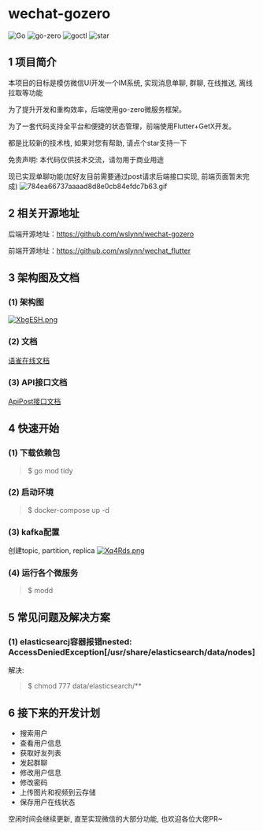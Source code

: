 # wechat-gozero

![Go](https://img.shields.io/badge/Go-1.18-blue.svg)
![go-zero](https://img.shields.io/badge/go_zero-1.3.3-blue.svg) 
![goctl](https://img.shields.io/badge/goctl-1.3.5-blue.svg)
![star](https://img.shields.io/github/stars/wslynn/wechat-gozero?style=social)


## 1 项目简介
本项目的目标是模仿微信UI开发一个IM系统, 实现消息单聊, 群聊, 在线推送, 离线拉取等功能

为了提升开发和重构效率，后端使用go-zero微服务框架。

为了一套代码支持全平台和便捷的状态管理，前端使用Flutter+GetX开发。

都是比较新的技术栈, 如果对您有帮助, 请点个star支持一下

免责声明: 本代码仅供技术交流，请勿用于商业用途

现已实现单聊功能(加好友目前需要通过post请求后端接口实现, 前端页面暂未完成)
![784ea66737aaaad8d8e0cb84efdc7b63.gif](https://img.gejiba.com/images/784ea66737aaaad8d8e0cb84efdc7b63.gif)


## 2 相关开源地址
后端开源地址：https://github.com/wslynn/wechat-gozero

前端开源地址：https://github.com/wslynn/wechat_flutter


## 3 架构图及文档
### (1) 架构图
[![XbgESH.png](https://s1.ax1x.com/2022/06/17/XbgESH.png)](https://imgtu.com/i/XbgESH)
### (2) 文档
[语雀在线文档](https://www.yuque.com/docs/share/77c846d2-51f8-4a25-8330-fa036a8a4cbe)
### (3) API接口文档
[ApiPost接口文档](https://console-docs.apipost.cn/preview/6c245af8bcc075c4/42820335d3df842c)

## 4 快速开始
### (1) 下载依赖包
> $ go mod tidy
### (2) 启动环境
> $ docker-compose up -d
### (3) kafka配置
创建topic, partition, replica
[![Xq4Rds.png](https://s1.ax1x.com/2022/06/17/Xq4Rds.png)](https://imgtu.com/i/Xq4Rds)
### (4) 运行各个微服务
> $ modd

## 5 常见问题及解决方案
### (1) elasticsearcj容器报错nested: AccessDeniedException[/usr/share/elasticsearch/data/nodes]
解决: 
> $ chmod 777 data/elasticsearch/**

## 6 接下来的开发计划

- 搜索用户
- 查看用户信息
- 获取好友列表
- 发起群聊
- 修改用户信息
- 修改密码
- 上传图片和视频到云存储
- 保存用户在线状态

空闲时间会继续更新, 直至实现微信的大部分功能, 也欢迎各位大佬PR~